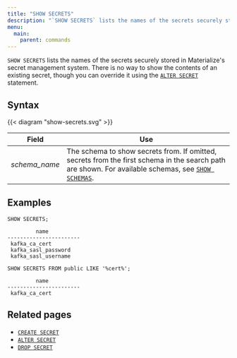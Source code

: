 ```yaml
---
title: "SHOW SECRETS"
description: "`SHOW SECRETS` lists the names of the secrets securely stored in Materialize's secret management system."
menu:
  main:
    parent: commands
---
```


`SHOW SECRETS` lists the names of the secrets securely stored in Materialize's
secret management system. There is no way to show the contents of an existing
secret, though you can override it using the [`ALTER SECRET`](../alter-secret)
statement.

## Syntax

{{< diagram "show-secrets.svg" >}}

Field                | Use
---------------------|-----
_schema&lowbar;name_ | The schema to show secrets from. If omitted, secrets from the first schema in the search path are shown. For available schemas, see [`SHOW SCHEMAS`](../show-schemas).

## Examples

```mzsql
SHOW SECRETS;
```

```nofmt
         name
-----------------------
 kafka_ca_cert
 kafka_sasl_password
 kafka_sasl_username
```

```mzsql
SHOW SECRETS FROM public LIKE '%cert%';
```

```nofmt
         name
-----------------------
 kafka_ca_cert
```

## Related pages

- [`CREATE SECRET`](../create-secret)
- [`ALTER SECRET`](../alter-secret)
- [`DROP SECRET`](../drop-secret)

